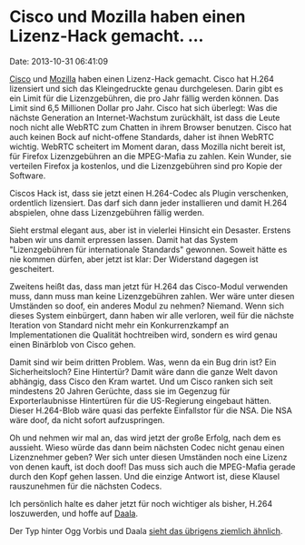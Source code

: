 Cisco und Mozilla haben einen Lizenz-Hack gemacht. \...
=======================================================

Date: 2013-10-31 06:41:09

[Cisco](http://blogs.cisco.com/collaboration/open-source-h-264-removes-barriers-webrtc)
und
[Mozilla](https://blog.mozilla.org/blog/2013/10/30/video-interoperability-on-the-web-gets-a-boost-from-ciscos-h-264-codec/)
haben einen Lizenz-Hack gemacht. Cisco hat H.264 lizensiert und sich das
Kleingedruckte genau durchgelesen. Darin gibt es ein Limit für die
Lizenzgebühren, die pro Jahr fällig werden können. Das Limit sind 6,5
Millionen Dollar pro Jahr. Cisco hat sich überlegt: Was die nächste
Generation an Internet-Wachstum zurückhält, ist dass die Leute noch
nicht alle WebRTC zum Chatten in ihrem Browser benutzen. Cisco hat auch
keinen Bock auf nicht-offene Standards, daher ist ihnen WebRTC wichtig.
WebRTC scheitert im Moment daran, dass Mozilla nicht bereit ist, für
Firefox Lizenzgebühren an die MPEG-Mafia zu zahlen. Kein Wunder, sie
verteilen Firefox ja kostenlos, und die Lizenzgebühren sind pro Kopie
der Software.

Ciscos Hack ist, dass sie jetzt einen H.264-Codec als Plugin
verschenken, ordentlich lizensiert. Das darf sich dann jeder
installieren und damit H.264 abspielen, ohne dass Lizenzgebühren fällig
werden.

Sieht erstmal elegant aus, aber ist in vielerlei Hinsicht ein Desaster.
Erstens haben wir uns damit erpressen lassen. Damit hat das System
\"Lizenzgebühren für internationale Standards\" gewonnen. Soweit hätte
es nie kommen dürfen, aber jetzt ist klar: Der Widerstand dagegen ist
gescheitert.

Zweitens heißt das, dass man jetzt für H.264 das Cisco-Modul verwenden
muss, dann muss man keine Lizenzgebühren zahlen. Wer wäre unter diesen
Umständen so doof, ein anderes Modul zu nehmen? Niemand. Wenn sich
dieses System einbürgert, dann haben wir alle verloren, weil für die
nächste Iteration von Standard nicht mehr ein Konkurrenzkampf an
Implementationen die Qualität hochtreiben wird, sondern es wird genau
einen Binärblob von Cisco gehen.

Damit sind wir beim dritten Problem. Was, wenn da ein Bug drin ist? Ein
Sicherheitsloch? Eine Hintertür? Damit wäre dann die ganze Welt davon
abhängig, dass Cisco den Kram wartet. Und um Cisco ranken sich seit
mindestens 20 Jahren Gerüchte, dass sie im Gegenzug für
Exporterlaubnisse Hintertüren für die US-Regierung eingebaut hätten.
Dieser H.264-Blob wäre quasi das perfekte Einfallstor für die NSA. Die
NSA wäre doof, da nicht sofort aufzuspringen.

Oh und nehmen wir mal an, das wird jetzt der große Erfolg, nach dem es
aussieht. Wieso würde das dann beim nächsten Codec nicht genau einen
Lizenznehmer geben? Wer sich unter diesen Umständen noch eine Lizenz von
denen kauft, ist doch doof! Das muss sich auch die MPEG-Mafia gerade
durch den Kopf gehen lassen. Und die einzige Antwort ist, diese Klausel
rauszunehmen für die nächsten Codecs.

Ich persönlich halte es daher jetzt für noch wichtiger als bisher, H.264
loszuwerden, und hoffe auf [Daala](http://wiki.xiph.org/Daala).

Der Typ hinter Ogg Vorbis und Daala [sieht das übrigens ziemlich
ähnlich](http://xiphmont.livejournal.com/61927.html).
